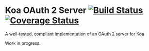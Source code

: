# Koa OAuth 2 Server [![Build Status](https://travis-ci.org/forabi/koa-oauth2-server.svg?branch=master)](https://travis-ci.org/forabi/koa-oauth2-server) [![Coverage Status](https://coveralls.io/repos/forabi/koa-oauth2-server/badge.svg?branch=master&service=github)](https://coveralls.io/github/forabi/koa-oauth2-server?branch=master)

A well-tested, compliant implementation of an OAuth 2 server for Koa

Work in progress.